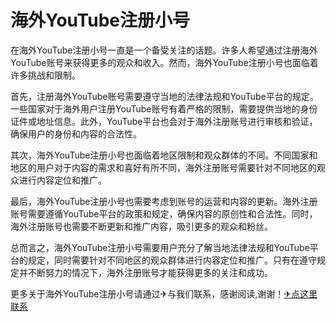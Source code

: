 # 海外YouTube注册小号

在海外YouTube注册小号一直是一个备受关注的话题。许多人希望通过注册海外YouTube账号来获得更多的观众和收入。然而，海外YouTube注册小号也面临着许多挑战和限制。

首先，注册海外YouTube账号需要遵守当地的法律法规和YouTube平台的规定。一些国家对于海外用户注册YouTube账号有着严格的限制，需要提供当地的身份证件或地址信息。此外，YouTube平台也会对于海外注册账号进行审核和验证，确保用户的身份和内容的合法性。

其次，海外YouTube注册小号也面临着地区限制和观众群体的不同。不同国家和地区的用户对于内容的需求和喜好有所不同，海外注册账号需要针对不同地区的观众进行内容定位和推广。

最后，海外YouTube注册小号也需要考虑到账号的运营和内容的更新。海外注册账号需要遵循YouTube平台的政策和规定，确保内容的原创性和合法性。同时，海外注册账号也需要不断更新和推广内容，吸引更多的观众和粉丝。

总而言之，海外YouTube注册小号需要用户充分了解当地法律法规和YouTube平台的规定，同时需要针对不同地区的观众群体进行内容定位和推广。只有在遵守规定并不断努力的情况下，海外注册账号才能获得更多的关注和成功。

更多关于海外YouTube注册小号请通过✈与我们联系，感谢阅读,谢谢！[✈点这里联系](https://w.k02.cc)